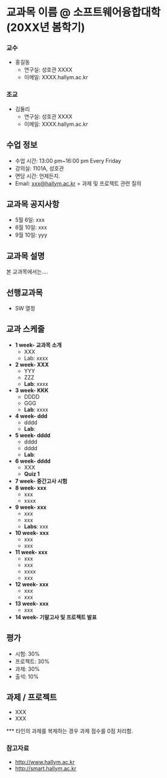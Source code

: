 # 교과목 이름 @ 소프트웨어융합대학 (20XX년 봄학기)

### 교수
* 홍길동
   * 연구실: 성호관 XXXX
   * 이메일: XXXX.hallym.ac.kr
### 조교
* 김둘리
   * 연구실: 성호관 XXXX
   * 이메일: XXXX.hallym.ac.kr

## 수업 정보
   * 수업 시간: 13:00 pm~16:00 pm Every Friday
   * 강의실: 1101A, 성호관
   * 면담 시간: 언제든지.
   * Email: xxx@hallym.ac.kr = 과제 및 프로젝트 관련 질의

## 교과목 공지사항
* 5월 6일: xxx
* 6월 10일: xxx
* 9월 10일: yyy

## 교과목 설명

본 교과목에서는....

## 선행교과목

* SW 열정

## 교과 스케줄
* **1 week- 교과목 소개**
   * XXX 
   * Lab: xxxx
* **2 week- XXX**
   * YYY
   * ZZZ
   * **Lab**: xxxx
* **3 week- KKK**
   * DDDD
   * GGG
   * **Lab**: xxxx
* **4 week- ddd**
   * dddd
   * **Lab**:
* **5 week- dddd**
   * dddd
   * dddd
   * **Lab**:
* **6 week- dddd**
   * XXX 
   * **Quiz 1** 
* **7 week- 중간고사 시험**
* **8 week- xxx**
   * xxx
   * xxxx
* **9 week-  xxx**
   * xxx
   * xxx
   * **Labs**: xxx
* **10 week- xxx**
   * xxx
   * xxx
* **11 week-  xxx**
   * xxx
   * xxx
   * xxxx
   * xxx
* **12 week- xxx**
   * xxx
   * xxx
* **13 week- xxx**
   * xxx
* **14 week- 기말고사 및 프로젝트 발표**

## 평가
* 시험: 30%
* 프로젝트: 30%
* 과제: 30%
* 출석: 10%

## 과제 / 프로젝트
* XXX
* XXX

*** 타인의 과제를 복제하는 경우 과제 점수를 0점 처리함.


### 참고자료
* http://www.hallym.ac.kr
* http://smart.hallym.ac.kr
